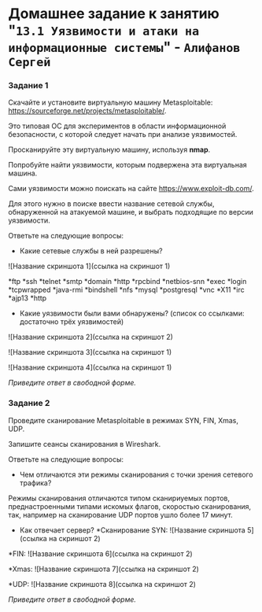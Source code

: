 # Домашнее задание к занятию "`13.1 Уязвимости и атаки на информационные системы`" - `Алифанов Сергей`

### Задание 1

Скачайте и установите виртуальную машину Metasploitable: https://sourceforge.net/projects/metasploitable/.

Это типовая ОС для экспериментов в области информационной безопасности, с которой следует начать при анализе уязвимостей.

Просканируйте эту виртуальную машину, используя **nmap**.

Попробуйте найти уязвимости, которым подвержена эта виртуальная машина.

Сами уязвимости можно поискать на сайте https://www.exploit-db.com/.

Для этого нужно в поиске ввести название сетевой службы, обнаруженной на атакуемой машине, и выбрать подходящие по версии уязвимости.

Ответьте на следующие вопросы:

- Какие сетевые службы в ней разрешены?

![Название скриншота 1](ссылка на скриншот 1)

*ftp
*ssh
*telnet
*smtp
*domain
*http
*rpcbind
*netbios-snn
*exec
*login
*tcpwrapped
*java-rmi
*bindshell
*nfs
*mysql
*postgresql
*vnc
*X11
*irc
*ajp13
*http

- Какие уязвимости были вами обнаружены? (список со ссылками: достаточно трёх уязвимостей)

![Название скриншота 2](ссылка на скриншот 2)

![Название скриншота 3](ссылка на скриншот 1)

![Название скриншота 4](ссылка на скриншот 1)

*Приведите ответ в свободной форме.*  



### Задание 2

Проведите сканирование Metasploitable в режимах SYN, FIN, Xmas, UDP.

Запишите сеансы сканирования в Wireshark.

Ответьте на следующие вопросы:

- Чем отличаются эти режимы сканирования с точки зрения сетевого трафика?

Режимы сканирования отличаются типом сканириуемых портов, преднастроенными типами искомых флагов, скоростью сканирования, так, например на сканирование UDP портов ушло более 17 минут.

- Как отвечает сервер?
*Сканирование SYN:
![Название скриншота 5](ссылка на скриншот 2)

*FIN:
![Название скриншота 6](ссылка на скриншот 2)

*Xmas:
![Название скриншота 7](ссылка на скриншот 2)

*UDP:
![Название скриншота 8](ссылка на скриншот 2)


*Приведите ответ в свободной форме.*


